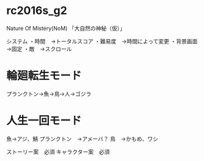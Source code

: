 # rc2016s_g2

Nature Of Mistery(NoM) 「大自然の神秘（仮）」

システム
・時間　→トータルスコア
・難易度　→時間によって変更
・背景画面　→固定
・敵　→スクロール

# 輪廻転生モード

プランクトン→魚→鳥→人→ゴジラ

# 人生一回モード
魚→アジ、鯖
プランクトン　→アメーバ？
鳥　→かもめ、ワシ


ストーリー案　必須
キャラクター案　必須


